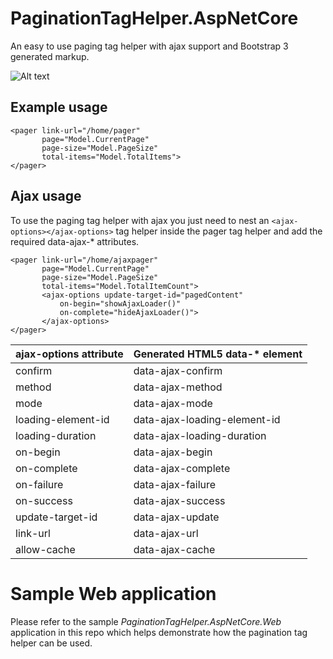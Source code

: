 # PaginationTagHelper.AspNetCore

An easy to use paging tag helper with ajax support and Bootstrap 3 generated markup. 

![Alt text](https://user-images.githubusercontent.com/2548239/37115229-74da5bc0-2242-11e8-8684-331891b2d8c2.png "Bootstrap 3 Paging Markup")

Example usage
--------
~~~
<pager link-url="/home/pager"
       page="Model.CurrentPage"
       page-size="Model.PageSize"
       total-items="Model.TotalItems">
</pager>
~~~

Ajax usage
----------
To use the paging tag helper with ajax you just need to nest an `<ajax-options></ajax-options>` tag helper inside the pager tag helper and add the required data-ajax-* attributes. 

~~~
<pager link-url="/home/ajaxpager"
       page="Model.CurrentPage"
       page-size="Model.PageSize"
       total-items="Model.TotalItemCount">
       <ajax-options update-target-id="pagedContent"
           on-begin="showAjaxLoader()"
           on-complete="hideAjaxLoader()">
       </ajax-options>
</pager>
~~~

| ajax-options attribute| Generated HTML5 data-* element
| --------------------  | ------------------------
| confirm	 		          | data-ajax-confirm |
| method		 		        | data-ajax-method |
| mode			 		        | data-ajax-mode |
| loading-element-id    | data-ajax-loading-element-id |
| loading-duration	 	  | data-ajax-loading-duration |
| on-begin				      | data-ajax-begin |
| on-complete		 	      | data-ajax-complete |
| on-failure			      | data-ajax-failure |
| on-success		 	      | data-ajax-success |
| update-target-id	 	  | data-ajax-update |
| link-url				      | data-ajax-url |
| allow-cache			      | data-ajax-cache |


# Sample Web application
Please refer to the sample *PaginationTagHelper.AspNetCore.Web* application in this repo which helps demonstrate how the pagination tag helper can be used.
